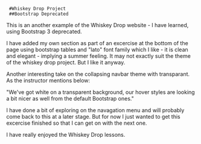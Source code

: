 
     #Whiskey Drop Project
     ##Bootstrap Deprecated

This is an another example of the Whiskey Drop website - I have learned, using 
Bootstrap 3 deprecated.  

I have added my own section as part of an excercise 
at the bottom of the page using bootstrap tables and "lato" font family which I 
like - it is clean and elegant - implying a summer feeling.  It may not exactly
suit the theme of the whiskey drop project.  But I like it anyway.

Another interesting take on the collapsing navbar theme with transparant. As the
instructor mentions below:

"We've got white on a transparent background, our hover styles are looking a 
bit nicer as well from the default Bootstrap ones."

I have done a bit of exploring on the navagation menu and will probably 
come back to this at a later stage.
But for now I just wanted to get this excercise finished so that I can get on
with the next one.  

I have really enjoyed the Whiskey Drop lessons.


